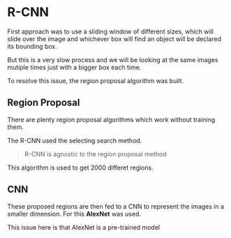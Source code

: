 # R-CNN

First approach was to use a sliding window of different sizes, which will slide over the image and whichever box will find an object will be declared its bounding box.

But this is a very slow process and we will be looking at the same images mutiple times just with a bigger box each time.

To resolve this issue, the region proposal algorithm was built.

## Region Proposal

There are plenty region proposal algorithms which work without training them. 

The R-CNN used the selecting search method.

> R-CNN is agnostic to the region proposal method

This algorithm is used to get 2000 differet regions.



## CNN

These proposed regions are then fed to a CNN to represent the images in a smaller dimension. For this **AlexNet** was used. 

This issue here is that AlexNet is a pre-trained model